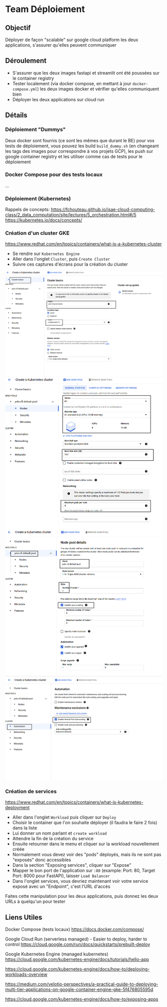 # Team Déploiement

## Objectif

Déployer de façon "scalable" sur google cloud platform les deux applications, s'assurer qu'elles peuvent communiquer

## Déroulement

- S'assurer que les deux images fastapi et streamlit ont été poussées sur le container registry
- Tester localement (via docker compose, en mettant à jour `docker-compose.yml`) les deux images docker et vérifier qu'elles communiquent bien
- Déployer les deux applications sur cloud run

## Détails

### Déploiement "Dummys"

Deux docker sont fournis (ce sont les mêmes que durant le BE) pour vos tests de déploiement, vous pouvez les build `build_dummy.sh` (en changeant les tags des images pour correspondre à vos projets GCP), les push sur google container registry et les utiliser comme cas de tests pour le déploiement

### Docker Compose pour des tests locaux

...

### Déploiement (Kubernetes)

Rappels de concepts:
https://fchouteau.github.io/isae-cloud-computing-class/2_data_computation/site/lectures/5_orchestration.html#/5
https://kubernetes.io/docs/concepts/

### Création d'un cluster GKE

https://www.redhat.com/en/topics/containers/what-is-a-kubernetes-cluster

- Se rendre sur `Kubernetes Engine`
- Aller dans l'onglet `Cluster`, puis `Create Cluster`
- Suivre ces captures d'écrans pour la création du cluster

![](imgs/gke-1.png)
![](imgs/gke-2.png)
![](imgs/gke-3.png)
![](imgs/gke-4.png)

### Création de services

https://www.redhat.com/en/topics/containers/what-is-kubernetes-deployment

- Aller dans l'onglet `Workload` puis cliquer sur `Deploy`
- Choisir le container que l'on souhaite déployer (il faudra le faire 2 fois) dans la liste
- Lui donner un nom parlant et `create workload`
- Attendre la fin de la création du service
- Ensuite retourner dans le menu et cliquer sur la workload nouvellement créée
- Normalement vous devez voir des "pods" déployés, mais ils ne sont pas "exposés" donc accessibles
- Dans la section "Exposing services", cliquer sur "Expose"
- Mapper le bon port de l'application sur `:80` (example: Port: 80, Target Port: 8000 pour FastAPI), laisser `Load Balancer`
- Dans l'onglet services, vous devriez maintenant voir votre service exposé avec un "Endpoint", c'est l'URL d'accès

Faites cette manipulation pour les deux applications, puis donnez les deux URLs à quelqu'un pour tester

## Liens Utiles

Docker Compose (tests locaux)
https://docs.docker.com/compose/

Google Cloud Run (serverless managed) - Easier to deploy, harder to control
https://cloud.google.com/run/docs/quickstarts/prebuilt-deploy

Google Kubernetes Engine (managed kubernetes)
https://cloud.google.com/kubernetes-engine/docs/tutorials/hello-app

https://cloud.google.com/kubernetes-engine/docs/how-to/deploying-workloads-overview

https://medium.com/velotio-perspectives/a-practical-guide-to-deploying-multi-tier-applications-on-google-container-engine-gke-5f476805595d

https://cloud.google.com/kubernetes-engine/docs/how-to/exposing-apps
